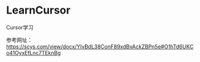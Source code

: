 # LearnCursor
Cursor学习

参考网址：https://scys.com/view/docx/YIvBdL38ConF89xdBvAckZBPn5e#O1hTd6UKCo41OyxEfLnc7TEknBg
